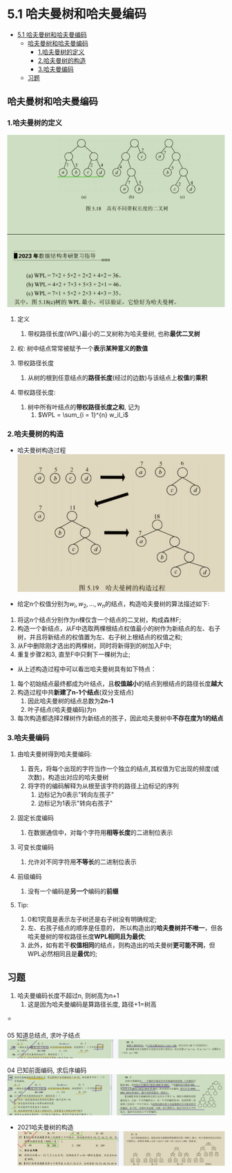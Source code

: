 # 5.1 哈夫曼树和哈夫曼编码

- [5.1 哈夫曼树和哈夫曼编码](#51-哈夫曼树和哈夫曼编码)
  - [哈夫曼树和哈夫曼编码](#哈夫曼树和哈夫曼编码)
    - [1.哈夫曼树的定义](#1哈夫曼树的定义)
    - [2.哈夫曼树的构造](#2哈夫曼树的构造)
    - [3.哈夫曼编码](#3哈夫曼编码)
  - [习题](#习题)

## 哈夫曼树和哈夫曼编码

### 1.哈夫曼树的定义

![20220816231130](https://raw.githubusercontent.com/Logible/Image/main/note_image/20220816231130.png)

1. 定义
   1. 带权路径长度(WPL)最小的二叉树称为哈夫曼树, 也称**最优二叉树**

2. 权: 树中结点常常被赋予一个**表示某种意义的数值**

3. 带权路径长度
   1. 从树的根到任意结点的**路径长度**(经过的边数)与该结点上**权值**的**乘积**

4. 带权路径长度:
    1. 树中所有叶结点的**带权路径长度之和**, 记为
       1. $WPL = \sum_{i = 1}^{n} w_il_i$

### 2.哈夫曼树的构造

- 哈夫曼树构造过程![20221011224629](https://raw.githubusercontent.com/Logible/Image/main/note_image/20221011224629.png)

- 给定n个权值分别为$w_i, w_2,…,w_n$的结点，构造哈夫曼树的算法描述如下:

1. 将这n个结点分别作为n棵仅含一个结点的二叉树，构成森林F;
2. 构造一个新结点，从F中选取两棵根结点权值最小的树作为新结点的左、右子树，并且将新结点的权值置为左、右子树上根结点的权值之和;
3. 从F中删除刚才选出的两棵树，同时将新得到的树加入F中;
4. 重复步骤2和3, 直至F中只剩下一棵树为止;

- 从上述构造过程中可以看岀哈夫曼树具有如下特点：

1. 每个初始结点最终都成为叶结点，且**权值越小**的结点到根结点的路径长度**越大**
2. 构造过程中共**新建了n-1个结点**(双分支结点)
   1. 因此哈夫曼树的结点总数为**2n-1**
   2. 叶子结点(哈夫曼编码)为n
3. 每次构造都选择2棵树作为新结点的孩子，因此哈夫曼树中**不存在度为1的结点**

### 3.哈夫曼编码

1. 由哈夫曼树得到哈夫曼编码:
   1. 首先，将每个出现的字符当作一个独立的结点,其权值为它出现的频度(或次数)，构造出对应的哈夫曼树
   2. 将字符的编码解释为从根至该字符的路径上边标记的序列
      1. 边标记为0表示"转向左孩子"
      2. 边标记为1表示"转向右孩子"

2. 固定长度编码
   1. 在数据通信中，对每个字符用**相等长度**的二进制位表示
3. 可变长度编码
   1. 允许对不同字符用**不等长**的二进制位表示
4. 前级编码
   1. 没有一个编码是**另一个**编码的**前缀**

5. Tip:
   1. 0和1究竟是表示左子树还是右子树没有明确规定;
   2. 左、右孩子结点的顺序是任意的， 所以构造出的**哈夫曼树并不唯一**，但各哈夫曼树的带权路径长度**WPL相同且为最优**;
   3. 此外，如有若干**权值相同**的结点，则构造出的哈夫曼树**更可能不同**，但WPL必然相同且是**最优**的;

## 习题

1. 哈夫曼编码长度不超过n, 则树高为n+1
   1. 这是因为哈夫曼编码是算路径长度, 路径+1=树高

⭐

05 知道总结点, 求叶子结点![20220817002937](https://raw.githubusercontent.com/Logible/Image/main/note_image/20220817002937.png)

04 已知前面编码, 求后序编码![20220817003026](https://raw.githubusercontent.com/Logible/Image/main/note_image/20220817003026.png)

- 2021哈夫曼树的构造![20221012213144](https://raw.githubusercontent.com/Logible/Image/main/note_image/20221012213144.png)
